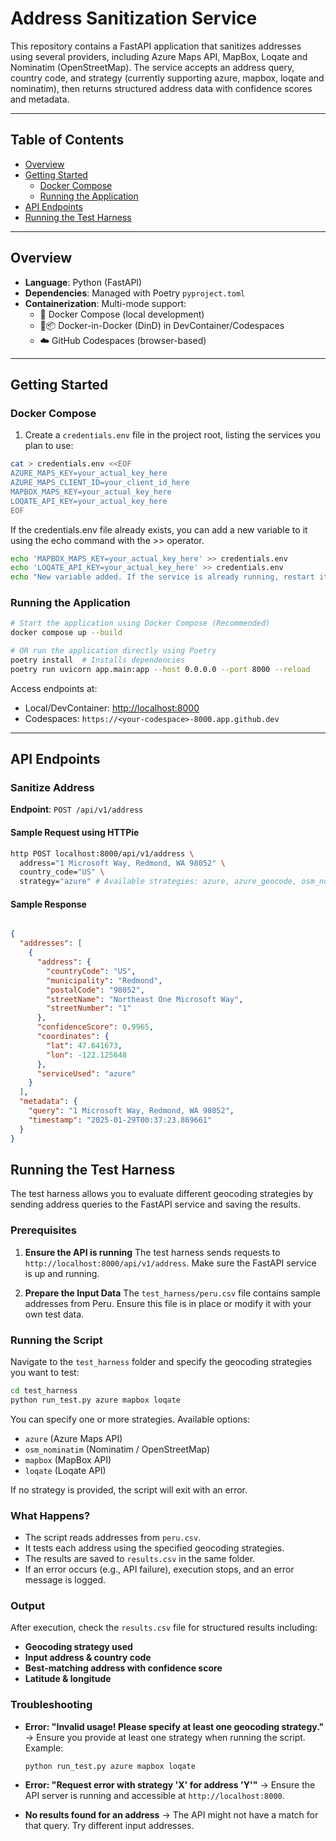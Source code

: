 # Address Sanitization Service

This repository contains a FastAPI application that sanitizes addresses using several providers, including Azure Maps API, MapBox, Loqate and Nominatim (OpenStreetMap). The service accepts an address query, country code, and strategy (currently supporting azure, mapbox, loqate and nominatim), then returns structured address data with confidence scores and metadata.

---

## Table of Contents

- [Overview](#overview)
- [Getting Started](#getting-started)
  - [Docker Compose](#docker-compose)
  - [Running the Application](#running-the-application)
- [API Endpoints](#api-endpoints)
- [Running the Test Harness](#running-the-test-harness)

---

## Overview

- **Language**: Python (FastAPI)
- **Dependencies**: Managed with Poetry `pyproject.toml`
- **Containerization**: Multi-mode support:
  - 🐳 Docker Compose (local development)
  - 🐳📦 Docker-in-Docker (DinD) in DevContainer/Codespaces
  - ☁️ GitHub Codespaces (browser-based)

---

## Getting Started

### Docker Compose

1. Create a `credentials.env` file in the project root, listing the services you plan to use:

```bash
cat > credentials.env <<EOF
AZURE_MAPS_KEY=your_actual_key_here
AZURE_MAPS_CLIENT_ID=your_client_id_here
MAPBOX_MAPS_KEY=your_actual_key_here
LOQATE_API_KEY=your_actual_key_here
EOF
```

If the credentials.env file already exists, you can add a new variable to it using the echo command with the >> operator.

```bash
echo 'MAPBOX_MAPS_KEY=your_actual_key_here' >> credentials.env
echo 'LOQATE_API_KEY=your_actual_key_here' >> credentials.env
echo "New variable added. If the service is already running, restart it to apply changes."

```

### Running the Application

```bash
# Start the application using Docker Compose (Recommended)
docker compose up --build

# OR run the application directly using Poetry
poetry install  # Installs dependencies
poetry run uvicorn app.main:app --host 0.0.0.0 --port 8000 --reload

```

Access endpoints at:

- Local/DevContainer: <http://localhost:8000>
- Codespaces: `https://<your-codespace>-8000.app.github.dev`

---

## API Endpoints

### Sanitize Address

**Endpoint**: `POST /api/v1/address`

#### Sample Request using HTTPie

```bash
http POST localhost:8000/api/v1/address \
  address="1 Microsoft Way, Redmond, WA 98052" \
  country_code="US" \
  strategy="azure" # Available strategies: azure, azure_geocode, osm_nominatim, mapbox, loqate
```

#### Sample Response

```json

{
  "addresses": [
    {
      "address": {
        "countryCode": "US",
        "municipality": "Redmond",
        "postalCode": "98052",
        "streetName": "Northeast One Microsoft Way",
        "streetNumber": "1"
      },
      "confidenceScore": 0.9965,
      "coordinates": {
        "lat": 47.641673,
        "lon": -122.125648
      },
      "serviceUsed": "azure"
    }
  ],
  "metadata": {
    "query": "1 Microsoft Way, Redmond, WA 98052",
    "timestamp": "2025-01-29T00:37:23.869661"
  }
}
```

## Running the Test Harness

The test harness allows you to evaluate different geocoding strategies by sending address queries to the FastAPI service and saving the results.

### Prerequisites

1. **Ensure the API is running**
   The test harness sends requests to `http://localhost:8000/api/v1/address`. Make sure the FastAPI service is up and running.

2. **Prepare the Input Data**
   The `test_harness/peru.csv` file contains sample addresses from Peru. Ensure this file is in place or modify it with your own test data.

### Running the Script

Navigate to the `test_harness` folder and specify the geocoding strategies you want to test:

```bash
cd test_harness
python run_test.py azure mapbox loqate
```

You can specify one or more strategies. Available options:

- `azure` (Azure Maps API)
- `osm_nominatim` (Nominatim / OpenStreetMap)
- `mapbox` (MapBox API)
- `loqate` (Loqate API)

If no strategy is provided, the script will exit with an error.

### What Happens?

- The script reads addresses from `peru.csv`.
- It tests each address using the specified geocoding strategies.
- The results are saved to `results.csv` in the same folder.
- If an error occurs (e.g., API failure), execution stops, and an error message is logged.

### Output

After execution, check the `results.csv` file for structured results including:

- **Geocoding strategy used**
- **Input address & country code**
- **Best-matching address with confidence score**
- **Latitude & longitude**

### Troubleshooting

- **Error: "Invalid usage! Please specify at least one geocoding strategy."**
  → Ensure you provide at least one strategy when running the script. Example:

  ```bash
  python run_test.py azure mapbox loqate
  ```

- **Error: "Request error with strategy 'X' for address 'Y'"**
  → Ensure the API server is running and accessible at `http://localhost:8000`.

- **No results found for an address**
  → The API might not have a match for that query. Try different input addresses.
